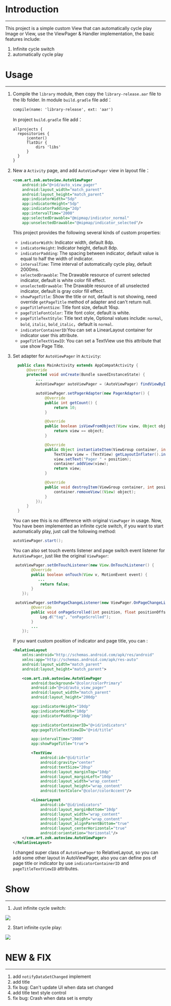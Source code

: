 # Introduction
---
This project is a simple custom View that can automatically cycle play Image or View, use the ViewPager & Handler implementation, the basic features include:
 1. Infinite cycle switch
 2. automatically cycle play

# Usage
---
1. Compile the `library` module, then copy the `library-release.aar` file to the lib folder. In module `build.gradle` file add：
    ```
    compile(name: 'library-release', ext: 'aar')
    ```
    In project `build.gradle` file add：
    ```
    allprojects {
      repositories {
          jcenter()
          flatDir {
              dirs 'libs'
          }
      }
    }
    ```
  
2. New a `Activity` page, and add `AutoViewPager` view in layout file：
    ```xml
    <com.art.zok.autoview.AutoViewPager
        android:id="@+id/auto_view_pager"
        android:layout_width="match_parent"
        android:layout_height="match_parent"
        app:indicatorWidth="5dp"
        app:indicatorHeight="5dp"
        app:indicatorPadding="2dp"
        app:intervalTime="2000"
        app:selectedDrawable="@mipmap/indicator_normal"
        app:unselectedDrawable="@mipmap/indicator_selected"/>
    ```
    This project provides the following several kinds of custom properties:
    * `indicatorWidth`: Indicator width, default 8dp.
    * `indicatorHeight`: Indicator height, default 8dp.
    * `indicatorPadding`: The spacing between indicator, default value is equal to half the width of indicator.
    * `intervalTime`:  Time interval of automatically cycle play, default 2000ms.
    * `selectedDrawable`: The Drawable resource of current selected indicator, default is white color fill effect.
    * `unselectedDrawable`: The Drawable resource of all unselected indicator, default is gray color fill effect.
    * `showPageTitle`: Show the title or not, default is not showing, need override `getPageTitle` method of adapter and can't return null.
    * `pageTitleFontSize`: Title font size, default 16sp.
    * `pageTitleFontColor`: Title font color, default is white.
    * `pageTitleTextStyle`: Title text style, Optional values include: `normal`, `bold`, `italic`, `bold_italic`，default is `normal`.
    * `indicatorContainerID`:You can set a LinearLayout container for indicator user this attribute.
    * `pageTitleTextViewID`: You can set a TextView use this attribute that use show Page Title.
3. Set adapter for `AutoViewPager` in `Activity`:
    ```java
      public class MainActivity extends AppCompatActivity {
          @Override
          protected void onCreate(Bundle savedInstanceState) {
              ...
              AutoViewPager autoViewPager = (AutoViewPager) findViewById(R.id.auto_view_pager);

              autoViewPager.setPagerAdapter(new PagerAdapter() {
                  @Override
                  public int getCount() {
                      return 10;
                  }

                  @Override
                  public boolean isViewFromObject(View view, Object object) {
                      return view == object;
                  }

                  @Override
                  public Object instantiateItem(ViewGroup container, int position) {
                      TextView view = (TextView) getLayoutInflater().inflate(R.layout.pager_item, container, false);
                      view.setText("Pager " + position);
                      container.addView(view);
                      return view;
                  }

                  @Override
                  public void destroyItem(ViewGroup container, int position, Object object) {
                      container.removeView((View) object);
                  }
              });
          }
      }
    ```

    You can see this is no difference with original `ViewPager` in usage. Now, You have been implemented an infinite cycle switch, if you want to start automatically play, just call the following method:
    ```java
    autoViewPager.start();
    ```

    You can also set touch events listener and page switch event listener for `AutoViewPager`, just like the original `ViewPager`:
    ```java
     autoViewPager.setOnTouchListener(new View.OnTouchListener() {
            @Override
            public boolean onTouch(View v, MotionEvent event) {
               ...
                return false;
            }
        });

     autoViewPager.setOnPageChangeListener(new ViewPager.OnPageChangeListener() {
            @Override
            public void onPageScrolled(int position, float positionOffset, int positionOffsetPixels) {
                Log.d("tag", "onPageScrolled");
            }
            ...
        });
    ```
    If you want custom position of indicator and page title, you can :
    ```xml
    <RelativeLayout
        xmlns:android="http://schemas.android.com/apk/res/android"
        xmlns:app="http://schemas.android.com/apk/res-auto"
        android:layout_width="match_parent"
        android:layout_height="match_parent">

        <com.art.zok.autoview.AutoViewPager
            android:background="@color/colorPrimary"
            android:id="@+id/auto_view_pager"
            android:layout_width="match_parent"
            android:layout_height="200dp"

            app:indicatorHeight="10dp"
            app:indicatorWidth="10dp"
            app:indicatorPadding="10dp"

            app:indicatorContainerID="@+id/indicators"
            app:pageTitleTextViewID="@+id/title"

            app:intervalTime="2000"
            app:showPageTitle="true">

            <TextView
                android:id="@id/title"
                android:gravity="center"
                android:textSize="20sp"
                android:layout_marginTop="10dp"
                android:layout_marginLeft="10dp"
                android:layout_width="wrap_content"
                android:layout_height="wrap_content"
                android:textColor="@color/colorAccent"/>

            <LinearLayout
                android:id="@id/indicators"
                android:layout_marginBottom="10dp"
                android:layout_width="wrap_content"
                android:layout_height="wrap_content"
                android:layout_alignParentBottom="true"
                android:layout_centerHorizontal="true"
                android:orientation="horizontal"/>
        </com.art.zok.autoview.AutoViewPager>
    </RelativeLayout>
    ```
    I changed super class of `AutoViewPager` to RelativeLayout, so you can add some other layout in AutoViewPager, also you
    can define pos of page title or indicator by use `indicatorContainerID` and `pageTitleTextViewID` attributes.

# Show
----
1. Just infinite cycle switch:

  ![](arts/static.gif)

2. Start infinite cycle play:

  ![](arts/auto.gif)

# NEW & FIX
---
1. add `notifyDataSetChanged` implement
2. add title
3. fix bug: Can't update UI when data set changed
4. add title text style control
5. fix bug: Crash when data set is empty